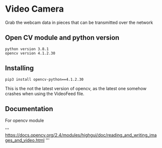 
# Video Camera 

Grab the webcam data in pieces that can be transmitted over the network

## Open CV module and python version 

```
python version 3.8.1
opencv version 4.1.2.30
```

## Installing 
```
pip3 install opencv-python==4.1.2.30
```
This is the not the latest version of opencv, as the latest one somehow crashes when using the VideoFeed file.

## Documentation 

For opencv module 

'''
https://docs.opencv.org/2.4/modules/highgui/doc/reading_and_writing_images_and_video.html
'''


